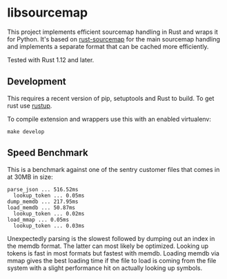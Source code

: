 # libsourcemap

This project implements efficient sourcemap handling in Rust and wraps
it for Python.  It's based on [rust-sourcemap](https://github.com/mitsuhiko/rust-sourcemap)
for the main sourcemap handling and implements a separate format that
can be cached more efficiently.

Tested with Rust 1.12 and later.

## Development

This requires a recent version of pip, setuptools and Rust to build.  To
get rust use [rustup](https://rustup.rs/).

To compile extension and wrappers use this with an enabled virtualenv:

```
make develop
```

## Speed Benchmark

This is a benchmark against one of the sentry customer files that comes in
at 30MB in size:

```
parse_json ... 516.52ms
  lookup_token ... 0.05ms
dump_memdb ... 217.95ms
load_memdb ... 50.87ms
  lookup_token ... 0.02ms
load_mmap ... 0.05ms
  lookup_token ... 0.03ms
```

Unexpectedly parsing is the slowest followed by dumping out an index in the
memdb format.  The latter can most likely be optimized.  Looking up tokens
is fast in most formats but fastest with memdb.  Loading memdb via mmap gives
the best loading time if the file to load is coming from the file system
with a slight performance hit on actually looking up symbols.
